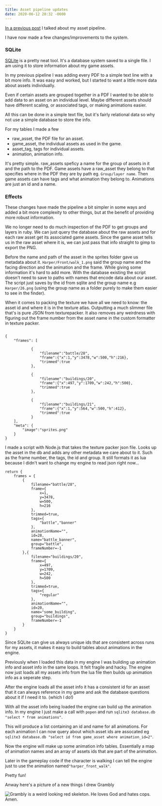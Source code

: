 ```yaml
---
title: Asset pipeline updates
date: 2020-06-12 20:32 -0600
---
```


[In a previous post](/devlog/2020/06/02/asset-pipeline.html) I talked about my asset pipeline.

I have now made a few changes/improvements to the system.

### SQLite

[SQLite](https://www.sqlite.org/index.html) is a pretty neat tool. It's a database system saved to a single file. I am using it to store information about my game assets.

In my previous pipeline I was adding every PDF to a simple text line with a bit more info. It was easy and worked, but I started to want a little more data about assets individually.

Even if certain assets are grouped together in a PDF I wanted to be able to add data to an asset on an individual level. Maybe different assets should have different scaling, or associated tags, or making animations easier.

All this can be done in a simple text file, but it's fairly relational data so why not use a simple database to store the info.

For my tables I made a few

* raw_asset, the PDF file for an asset.
* game_asset, the individual assets as used in the game.
* asset_tag, tags for individual assets.
* animation, animation info.

It's pretty simple. raw_assets speficy a name for the group of assets in it and the path to the PDF. 
Game assets have a raw_asset they belong to that specifies where in the PDF they are by path eg. `Group/layer name`.
Then game assets can have tags and what animation they belong to.
Animations are just an id and a name.

### Effects

These changes have made the pipeline a bit simpler in some ways and added a bit more complexity to other things, but at the benefit of providing more robust information.

We no longer need to do much inspection of the PDF to get groups and layers in ruby. We can just query the database about the raw assets and for each raw asset get its associated game assets.
Since the game asset tells us in the raw asset where it is, we can just pass that info straight to gimp to export the PNG.

Before the name and path of the asset in the sprites folder gave us metadata about it. `Harper/Front/walk_1.png` said the group name and the facing direction and the animation and the frame.
While giving some information it's hard to add more. 
With the database existing the script doesn't need to save to paths with names that encode data about our asset. The script just saves by the id from sqlite and the group name e.g `Harper/26.png` (using the group name as a folder purely to make them easier to see in the finder). 

When it comes to packing the texture we have all we need to know: the asset id and where it is in the texture atlas. Outputting a much slimmer file that's is pure JSON from texturepacker. It also removes any weirdness with figuring out the frame number from the asset name in the custom formatter in texture packer.
```

{
	"frames": [
		
			{
				"filename":"battle/28",
				"frame":{"x":1,"y":3478,"w":500,"h":216},
				"trimmed":true
			}, 
			
			{
				"filename":"buildings/20",
				"frame":{"x":497,"y":1709,"w":242,"h":500},
				"trimmed":true
			}, 
			
			{
				"filename":"buildings/21",
				"frame":{"x":1,"y":564,"w":500,"h":412},
				"trimmed":true
			}
	],
	"meta": {
		"image":"sprites.png"
	}
}
```
I made a script with Node.js that takes the texture packer json file. Looks up the asset in the db and adds any other metadata we care about to it. Such as the frame number, the tags, the id and group.
It still formats it as lua because I didn't want to change my engine to read json right now...
```
return {
	frames = {
		{
			filename="battle/28",
			frame={
				x=1,
				y=3478,
				w=500,
				h=216
			},
			trimmed=true,
			tags={
				"battle","banner"
			},
			animationName="",
			id=28,
			name="battle_banner",
			group="battle",
			frameNumber=-1
		},{
			filename="buildings/20",
			frame={
				x=497,
				y=1709,
				w=242,
				h=500
			},
			trimmed=true,
			tags={
				"regular"
			},
			animationName="",
			id=20,
			name="some_building",
			group="buildings",
			frameNumber=-1
		}
	}
}
```

Since SQLite can give us always unique ids that are consistent across runs for my assets, it makes it easy to build tables about animations in the engine. 

Previously when I loaded this data in my engine I was building up animation info and asset info in the same loops. It felt fragile and hacky. The engine now just loads all my assets info from the lua file then builds up animation info as a seperate step.

After the engine loads all the asset info it has a consistent id for an asset that it can always reference in my game and ask the database questions about it if I need it to. (which I do!)

With all the asset info being loaded the engine can build up the animation info. In my engine I just make a call with `popen` and run `sqlite3 database.db "select * from animations"`.

This will produce a list containing an id and name for all animations. For each animation I can now query about which asset ids are assocated eg `sqlite3 database.db "select id from game_asset where animation_id=2"`.

Now the engine will make up some animation info tables. Essentially a map of animation names and an array of assets ids that are part of the animation. 

Later in the gameplay code if the character is walking I can tell the engine just to use the animation named`"harper_front_walk"`.

Pretty fun!

Anway here's a picture of a new things I drew Grambly

![Grambly is a weird looking red skeleton. He loves God and hates cops. Amen.](/devlog/images/grambly.png)







